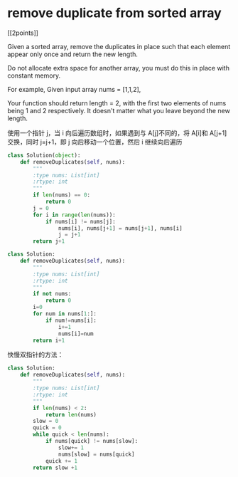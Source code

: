 # remove duplicate from sorted array

[[2points]]

Given a sorted array, remove the duplicates in place such that each element appear only once and return the new length.

Do not allocate extra space for another array, you must do this in place with constant memory.

For example,
Given input array nums = [1,1,2],

Your function should return length = 2, with the first two elements of nums being 1 and 2 respectively. It doesn't matter what you leave beyond the new length.

 使用一个指针 j，当 i 向后遍历数组时，如果遇到与 A[j]不同的，将 A[i]和 A[j+1]交换，同时 j=j+1，即 j 向后移动一个位置，然后 i 继续向后遍历

```python
class Solution(object):
    def removeDuplicates(self, nums):
        """
        :type nums: List[int]
        :rtype: int
        """
        if len(nums) == 0:
            return 0
        j = 0
        for i in range(len(nums)):
            if nums[i] != nums[j]:
                nums[i], nums[j+1] = nums[j+1], nums[i]
                j = j+1
        return j+1
```

```python
class Solution:
    def removeDuplicates(self, nums):
        """
        :type nums: List[int]
        :rtype: int
        """
        if not nums:
            return 0
        i=0
        for num in nums[1:]:
            if num!=nums[i]:
                i+=1
                nums[i]=num
        return i+1
```

快慢双指针的方法：

```python
class Solution:
    def removeDuplicates(self, nums):
        """
        :type nums: List[int]
        :rtype: int
        """
        if len(nums) < 2:
            return len(nums)
        slow = 0
        quick = 0
        while quick < len(nums):
            if nums[quick] != nums[slow]:
                slow+= 1
                nums[slow] = nums[quick]
            quick += 1
        return slow +1
```
